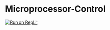 # Microprocessor-Control

[![Run on Repl.it](https://repl.it/badge/github/Grv-Singh/Microprocessor-Control-Digital-Logic)](https://repl.it/github/Grv-Singh/Microprocessor-Control-Digital-Logic)
